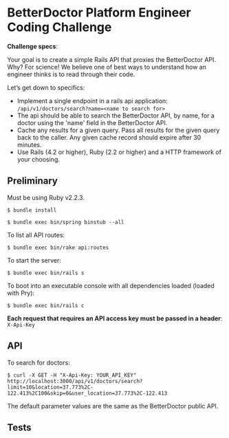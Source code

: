 # BetterDoctor Platform Engineer Coding Challenge

__Challenge specs__:

Your goal is to create a simple Rails API that proxies the BetterDoctor API. Why? For science! We believe one of best ways to understand how an engineer thinks is to read through their code.

Let’s get down to specifics:

* Implement a single endpoint in a rails api application: `/api/v1/doctors/search?name=<name to search for>`
* The api should be able to search the BetterDoctor API, by name, for a doctor using the 'name' field in the BetterDoctor API.
* Cache any results for a given query. Pass all results for the given query back to the caller. Any given cache record should expire after 30 minutes.
*  Use Rails (4.2 or higher), Ruby (2.2 or higher) and a HTTP framework of your choosing.

## Preliminary

Must be using Ruby v2.2.3.

```shell
$ bundle install
```

```shell
$ bundle exec bin/spring binstub --all
```

To list all API routes:

```shell
$ bundle exec bin/rake api:routes
```

To start the server:

```shell
$ bundle exec bin/rails s
```

To boot into an executable console with all dependencies loaded (loaded with Pry):

```shell
$ bundle exec bin/rails c
```

__Each request that requires an API access key must be passed in a header__: `X-Api-Key`

## API

To search for doctors:

```shell
$ curl -X GET -H "X-Api-Key: YOUR_API_KEY" http://localhost:3000/api/v1/doctors/search?limit=10&location=37.773%2C-122.413%2C100&skip=0&user_location=37.773%2C-122.413
```

The default parameter values are the same as the BetterDoctor public API.

## Tests
